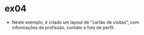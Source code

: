 # ex04

- Neste exemplo, é criado um layout de "cartão de visitas", com informações de profissão, contato e foto de perfil. 
